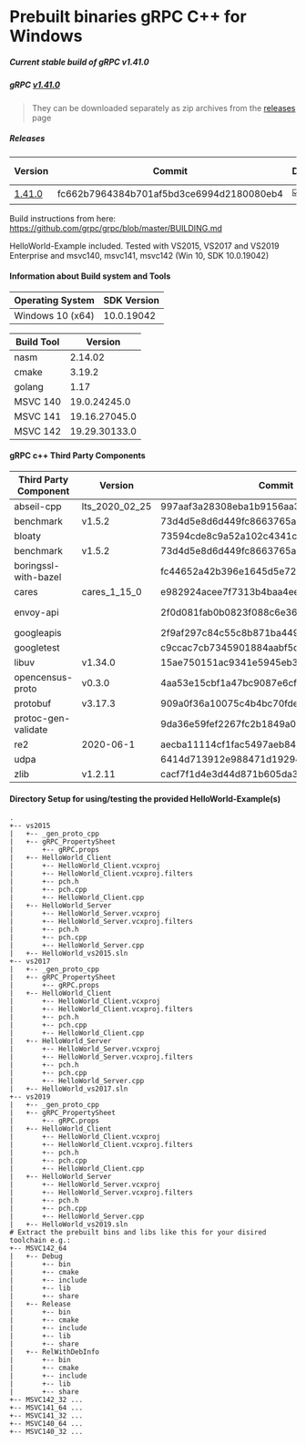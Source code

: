 # Prebuilt binaries gRPC C++ for Windows
##### Current stable build of gRPC v1.41.0
##### gRPC [v1.41.0](https://github.com/grpc/grpc/releases/tag/v1.41.0) 

> They can be downloaded separately as zip archives from the  [releases](https://github.com/thommyho/gRPC_windows/releases) page


##### Releases

| Version | Commit | Debug | Release  | RelWithDebInfo | MSVC142 32Bit | MSVC142 64Bit | MSVC141 32 Bit | MSVC141 64 Bit | MSVC140 32 Bit | MSVC140 64 Bit | Example |
|---------|------------|-------|----------|----------------|---------------|---------------|----------------|----------------|----------------|----------------|---------|
| [1.41.0 ](https://github.com/thommyho/gRPC_windows/releases/tag/v1.41.0) | fc662b7964384b701af5bd3ce6994d2180080eb4 | :ballot_box_with_check: | :ballot_box_with_check: | :ballot_box_with_check:              | :ballot_box_with_check:             | :ballot_box_with_check:             | :ballot_box_with_check:              | :ballot_box_with_check:              | :ballot_box_with_check:              | :ballot_box_with_check:              | :ballot_box_with_check:       |

Build instructions from here: https://github.com/grpc/grpc/blob/master/BUILDING.md

HelloWorld-Example included. Tested with VS2015, VS2017 and VS2019 Enterprise and msvc140, msvc141, msvc142 (Win 10, SDK 10.0.19042)

#### Information about Build system and Tools

| Operating System | SDK Version   |
|------------------|---------------|
| Windows 10 (x64) |  10.0.19042   |

| Build Tool       | Version        |
|------------------|----------------|
| nasm             | 2.14.02        |
| cmake            | 3.19.2         |
| golang           | 1.17           |
| MSVC 140         | 19.0.24245.0   |
| MSVC 141         | 19.16.27045.0  |
| MSVC 142         | 19.29.30133.0  |

#### gRPC c++ Third Party Components

| Third Party Component | Version        | Commit                                   | Link                                                       |
|-----------------------|----------------|------------------------------------------|------------------------------------------------------------|
| abseil-cpp            | lts_2020_02_25 | 997aaf3a28308eba1b9156aa35ab7bca9688e9f6 | https://github.com/abseil/abseil-cpp                       |
| benchmark             | v1.5.2         | 73d4d5e8d6d449fc8663765a42aa8aeeee844489 | https://github.com/google/benchmark                        |
| bloaty                |                | 73594cde8c9a52a102c4341c244c833aa61b9c06 | https://github.com/google/bloaty                           |
| benchmark             | v1.5.2         | 73d4d5e8d6d449fc8663765a42aa8aeeee844489 | https://github.com/google/benchmark                        |
| boringssl-with-bazel  |                | fc44652a42b396e1645d5e72aba053349992136a | https://github.com/google/boringssl                        |
| cares                 | cares_1_15_0   | e982924acee7f7313b4baa4ee5ec000c5e373c30 | https://github.com/c-ares/c-ares                           |
| envoy-api             |                | 2f0d081fab0b0823f088c6e368f40e1992f46fcd | https://github.com/envoyproxy/data-plane-api               |
| googleapis            |                | 2f9af297c84c55c8b871ba4495e01ade42476c92 | https://github.com/googleapis/googleapis                   |
| googletest            |                | c9ccac7cb7345901884aabf5d1a786cfa6e2f397 | https://github.com/google/googletest                       |
| libuv                 | v1.34.0        | 15ae750151ac9341e5945eb38f8982d59fb99201 | https://github.com/libuv/libuv                             |
| opencensus-proto      | v0.3.0         | 4aa53e15cbf1a47bc9087e6cfdca214c1eea4e89 | https://github.com/census-instrumentation/opencensus-proto |
| protobuf              | v3.17.3        | 909a0f36a10075c4b4bc70fdee2c7e32dd612a72 | https://github.com/google/protobuf                         | 
| protoc-gen-validate   |                | 9da36e59fef2267fc2b1849a05159e3ecdf24f3  | https://github.com/envoyproxy/protoc-gen-validate          |
| re2                   | 2020-06-1      | aecba11114cf1fac5497aeb844b6966106de3eb6 | https://github.com/google/re2                              |
| udpa                  |                | 6414d713912e988471d192940b62bf552b11793a | https://github.com/cncf/udpa                               |
| zlib                  | v1.2.11        | cacf7f1d4e3d44d871b605da3b647f07d718623f | https://github.com/madler/zlib                             |

#### Directory Setup for using/testing the provided HelloWorld-Example(s)

```console
.
+-- vs2015
|   +-- _gen_proto_cpp
|   +-- gRPC_PropertySheet
|       +-- gRPC.props
|   +-- HelloWorld_Client
|       +-- HelloWorld_Client.vcxproj
|       +-- HelloWorld_Client.vcxproj.filters
|       +-- pch.h
|       +-- pch.cpp
|       +-- HelloWorld_Client.cpp
|   +-- HelloWorld_Server
|       +-- HelloWorld_Server.vcxproj
|       +-- HelloWorld_Server.vcxproj.filters
|       +-- pch.h
|       +-- pch.cpp
|       +-- HelloWorld_Server.cpp
|   +-- HelloWorld_vs2015.sln
+-- vs2017
|   +-- _gen_proto_cpp
|   +-- gRPC_PropertySheet
|       +-- gRPC.props
|   +-- HelloWorld_Client
|       +-- HelloWorld_Client.vcxproj
|       +-- HelloWorld_Client.vcxproj.filters
|       +-- pch.h
|       +-- pch.cpp
|       +-- HelloWorld_Client.cpp
|   +-- HelloWorld_Server
|       +-- HelloWorld_Server.vcxproj
|       +-- HelloWorld_Server.vcxproj.filters
|       +-- pch.h
|       +-- pch.cpp
|       +-- HelloWorld_Server.cpp
|   +-- HelloWorld_vs2017.sln
+-- vs2019
|   +-- _gen_proto_cpp
|   +-- gRPC_PropertySheet
|       +-- gRPC.props
|   +-- HelloWorld_Client
|       +-- HelloWorld_Client.vcxproj
|       +-- HelloWorld_Client.vcxproj.filters
|       +-- pch.h
|       +-- pch.cpp
|       +-- HelloWorld_Client.cpp
|   +-- HelloWorld_Server
|       +-- HelloWorld_Server.vcxproj
|       +-- HelloWorld_Server.vcxproj.filters
|       +-- pch.h
|       +-- pch.cpp
|       +-- HelloWorld_Server.cpp
|   +-- HelloWorld_vs2019.sln
# Extract the prebuilt bins and libs like this for your disired toolchain e.g.:
+-- MSVC142_64
|   +-- Debug
|       +-- bin
|       +-- cmake
|       +-- include
|       +-- lib
|       +-- share
|   +-- Release
|       +-- bin
|       +-- cmake
|       +-- include
|       +-- lib
|       +-- share
|   +-- RelWithDebInfo
|       +-- bin
|       +-- cmake
|       +-- include
|       +-- lib
|       +-- share
+-- MSVC142_32 ...
+-- MSVC141_64 ...
+-- MSVC141_32 ...
+-- MSVC140_64 ...
+-- MSVC140_32 ...
```

